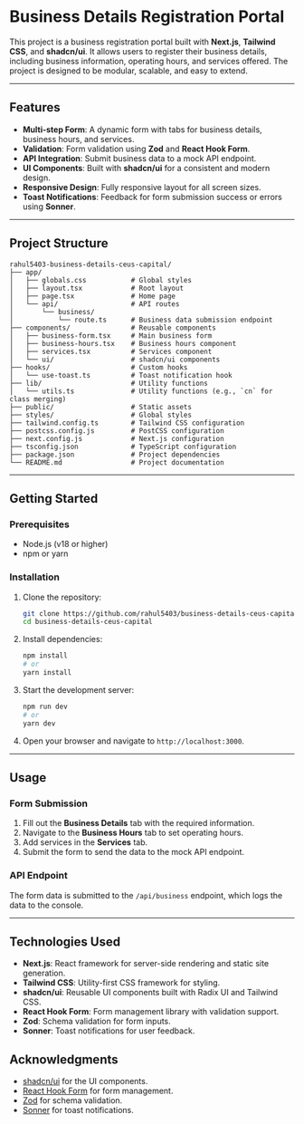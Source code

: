 
# Business Details Registration Portal

This project is a business registration portal built with **Next.js**, **Tailwind CSS**, and **shadcn/ui**. It allows users to register their business details, including business information, operating hours, and services offered. The project is designed to be modular, scalable, and easy to extend.

---

## Features

- **Multi-step Form**: A dynamic form with tabs for business details, business hours, and services.
- **Validation**: Form validation using **Zod** and **React Hook Form**.
- **API Integration**: Submit business data to a mock API endpoint.
- **UI Components**: Built with **shadcn/ui** for a consistent and modern design.
- **Responsive Design**: Fully responsive layout for all screen sizes.
- **Toast Notifications**: Feedback for form submission success or errors using **Sonner**.

---

## Project Structure

```
rahul5403-business-details-ceus-capital/
├── app/
│   ├── globals.css           # Global styles
│   ├── layout.tsx            # Root layout
│   ├── page.tsx              # Home page
│   └── api/                  # API routes
│       └── business/
│           └── route.ts      # Business data submission endpoint
├── components/               # Reusable components
│   ├── business-form.tsx     # Main business form
│   ├── business-hours.tsx    # Business hours component
│   ├── services.tsx          # Services component
│   └── ui/                   # shadcn/ui components
├── hooks/                    # Custom hooks
│   └── use-toast.ts          # Toast notification hook
├── lib/                      # Utility functions
│   └── utils.ts              # Utility functions (e.g., `cn` for class merging)
├── public/                   # Static assets
├── styles/                   # Global styles
├── tailwind.config.ts        # Tailwind CSS configuration
├── postcss.config.js         # PostCSS configuration
├── next.config.js            # Next.js configuration
├── tsconfig.json             # TypeScript configuration
├── package.json              # Project dependencies
└── README.md                 # Project documentation
```

---

## Getting Started

### Prerequisites

- Node.js (v18 or higher)
- npm or yarn

### Installation

1. Clone the repository:
   ```bash
   git clone https://github.com/rahul5403/business-details-ceus-capital.git
   cd business-details-ceus-capital
   ```

2. Install dependencies:
   ```bash
   npm install
   # or
   yarn install
   ```

3. Start the development server:
   ```bash
   npm run dev
   # or
   yarn dev
   ```

4. Open your browser and navigate to `http://localhost:3000`.

---

## Usage

### Form Submission

1. Fill out the **Business Details** tab with the required information.
2. Navigate to the **Business Hours** tab to set operating hours.
3. Add services in the **Services** tab.
4. Submit the form to send the data to the mock API endpoint.

### API Endpoint

The form data is submitted to the `/api/business` endpoint, which logs the data to the console.

---

## Technologies Used

- **Next.js**: React framework for server-side rendering and static site generation.
- **Tailwind CSS**: Utility-first CSS framework for styling.
- **shadcn/ui**: Reusable UI components built with Radix UI and Tailwind CSS.
- **React Hook Form**: Form management library with validation support.
- **Zod**: Schema validation for form inputs.
- **Sonner**: Toast notifications for user feedback.


## Acknowledgments

- [shadcn/ui](https://ui.shadcn.com/) for the UI components.
- [React Hook Form](https://react-hook-form.com/) for form management.
- [Zod](https://zod.dev/) for schema validation.
- [Sonner](https://sonner.emilkowal.ski/) for toast notifications.

